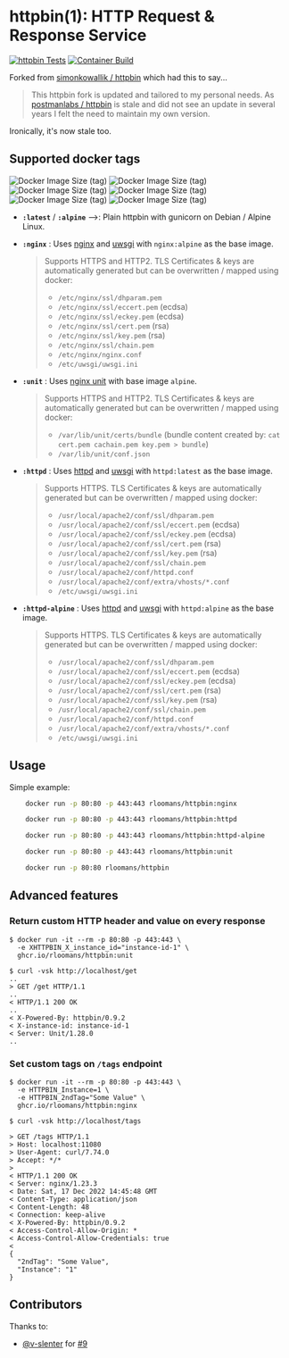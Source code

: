 # httpbin(1): HTTP Request & Response Service

[![httpbin Tests](https://github.com/rloomans/httpbin/actions/workflows/httpbin-ci.yaml/badge.svg)](https://github.com/rloomans/httpbin/actions/workflows/httpbin-ci.yaml)
[![Container Build](https://github.com/rloomans/httpbin/actions/workflows/container-build.yaml/badge.svg)](https://github.com/rloomans/httpbin/actions/workflows/container-build.yaml)

Forked from [simonkowallik / httpbin](https://github.com/simonkowallik/httpbin) which had this to say...

> This httpbin fork is updated and tailored to my personal needs.
> As [postmanlabs / httpbin](https://github.com/postmanlabs/httpbin) is stale and did not see an update in several years I felt the need to maintain my own version.

Ironically, it's now stale too.

## Supported docker tags

![Docker Image Size (tag)](https://img.shields.io/docker/image-size/rloomans/httpbin/latest?label=latest)
![Docker Image Size (tag)](https://img.shields.io/docker/image-size/rloomans/httpbin/alpine?label=alpine)
![Docker Image Size (tag)](https://img.shields.io/docker/image-size/rloomans/httpbin/nginx?label=nginx)
![Docker Image Size (tag)](https://img.shields.io/docker/image-size/rloomans/httpbin/httpd?label=httpd)
![Docker Image Size (tag)](https://img.shields.io/docker/image-size/rloomans/httpbin/httpd-alpine?label=httpd-alpine)
![Docker Image Size (tag)](https://img.shields.io/docker/image-size/rloomans/httpbin/unit?label=unit)

- **`:latest`** / **`:alpine`** -->: Plain httpbin with gunicorn on Debian / Alpine Linux.

- **`:nginx`** : Uses [nginx](https://github.com/nginx/nginx) and [uwsgi](https://github.com/unbit/uwsgi) with `nginx:alpine` as the base image.

    > Supports HTTPS and HTTP2. TLS Certificates & keys are automatically generated but can be overwritten / mapped using docker:
    >
    > - `/etc/nginx/ssl/dhparam.pem`
    > - `/etc/nginx/ssl/eccert.pem` (ecdsa)
    > - `/etc/nginx/ssl/eckey.pem` (ecdsa)
    > - `/etc/nginx/ssl/cert.pem` (rsa)
    > - `/etc/nginx/ssl/key.pem` (rsa)
    > - `/etc/nginx/ssl/chain.pem`
    > - `/etc/nginx/nginx.conf`
    > - `/etc/uwsgi/uwsgi.ini`

- **`:unit`** : Uses [nginx unit](https://github.com/nginx/unit) with base image `alpine`.

    > Supports HTTPS and HTTP2. TLS Certificates & keys are automatically generated but can be overwritten / mapped using docker:
    >
    > - `/var/lib/unit/certs/bundle` (bundle content created by: `cat cert.pem cachain.pem key.pem > bundle`)
    > - `/var/lib/unit/conf.json`

- **`:httpd`** : Uses [httpd](https://github.com/docker-library/httpd) and [uwsgi](https://github.com/unbit/uwsgi) with `httpd:latest` as the base image.

    > Supports HTTPS. TLS Certificates & keys are automatically generated but can be overwritten / mapped using docker:
    >
    > - `/usr/local/apache2/conf/ssl/dhparam.pem`
    > - `/usr/local/apache2/conf/ssl/eccert.pem` (ecdsa)
    > - `/usr/local/apache2/conf/ssl/eckey.pem` (ecdsa)
    > - `/usr/local/apache2/conf/ssl/cert.pem` (rsa)
    > - `/usr/local/apache2/conf/ssl/key.pem` (rsa)
    > - `/usr/local/apache2/conf/ssl/chain.pem`
    > - `/usr/local/apache2/conf/httpd.conf`
    > - `/usr/local/apache2/conf/extra/vhosts/*.conf`
    > - `/etc/uwsgi/uwsgi.ini`

- **`:httpd-alpine`** : Uses [httpd](https://github.com/docker-library/httpd) and [uwsgi](https://github.com/unbit/uwsgi) with `httpd:alpine` as the base image.

    > Supports HTTPS. TLS Certificates & keys are automatically generated but can be overwritten / mapped using docker:
    >
    > - `/usr/local/apache2/conf/ssl/dhparam.pem`
    > - `/usr/local/apache2/conf/ssl/eccert.pem` (ecdsa)
    > - `/usr/local/apache2/conf/ssl/eckey.pem` (ecdsa)
    > - `/usr/local/apache2/conf/ssl/cert.pem` (rsa)
    > - `/usr/local/apache2/conf/ssl/key.pem` (rsa)
    > - `/usr/local/apache2/conf/ssl/chain.pem`
    > - `/usr/local/apache2/conf/httpd.conf`
    > - `/usr/local/apache2/conf/extra/vhosts/*.conf`
    > - `/etc/uwsgi/uwsgi.ini`

## Usage

Simple example:

```sh
    docker run -p 80:80 -p 443:443 rloomans/httpbin:nginx

    docker run -p 80:80 -p 443:443 rloomans/httpbin:httpd

    docker run -p 80:80 -p 443:443 rloomans/httpbin:httpd-alpine

    docker run -p 80:80 -p 443:443 rloomans/httpbin:unit

    docker run -p 80:80 rloomans/httpbin
```

## Advanced features

### Return custom HTTP header and value on every response

```shell
$ docker run -it --rm -p 80:80 -p 443:443 \
  -e XHTTPBIN_X_instance_id="instance-id-1" \
  ghcr.io/rloomans/httpbin:unit

```

```sheel
$ curl -vsk http://localhost/get
..
> GET /get HTTP/1.1
..
< HTTP/1.1 200 OK
..
< X-Powered-By: httpbin/0.9.2
< X-instance-id: instance-id-1
< Server: Unit/1.28.0
..
```

### Set custom tags on `/tags` endpoint

```shell
$ docker run -it --rm -p 80:80 -p 443:443 \
  -e HTTPBIN_Instance=1 \
  -e HTTPBIN_2ndTag="Some Value" \
  ghcr.io/rloomans/httpbin:nginx

```

```shell
$ curl -vsk http://localhost/tags

> GET /tags HTTP/1.1
> Host: localhost:11080
> User-Agent: curl/7.74.0
> Accept: */*
>
< HTTP/1.1 200 OK
< Server: nginx/1.23.3
< Date: Sat, 17 Dec 2022 14:45:48 GMT
< Content-Type: application/json
< Content-Length: 48
< Connection: keep-alive
< X-Powered-By: httpbin/0.9.2
< Access-Control-Allow-Origin: *
< Access-Control-Allow-Credentials: true
<
{
  "2ndTag": "Some Value",
  "Instance": "1"
}
```

## Contributors

Thanks to:

- [@v-slenter](https://github.com/v-slenter) for [#9](https://github.com/rloomans/httpbin/pull/9)
